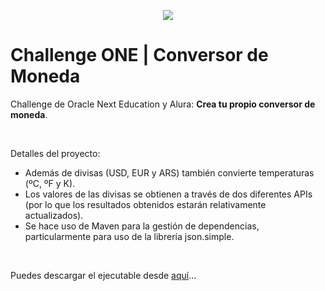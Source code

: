 <p align="center" >
     <img src="https://user-images.githubusercontent.com/110739445/206951485-8cc1df63-20f7-4c18-85da-2ab9f01b5e02.gif">
</p>


# Challenge ONE | Conversor de Moneda
Challenge de Oracle Next Education y Alura: <b>Crea tu propio conversor de moneda</b>.

<br>

Detalles del proyecto:
- Además de divisas (USD, EUR y ARS) también convierte temperaturas (ºC, ºF y K).
- Los valores de las divisas se obtienen a través de dos diferentes APIs (por lo que los resultados obtenidos estarán relativamente actualizados).
- Se hace uso de Maven para la gestión de dependencias, particularmente para uso de la librería json.simple.

<br>

Puedes descargar el ejecutable desde [aquí](https://github.com/David-Blanc/conversor-Alura/releases/download/v1.0.0/ConversorJavaAlura.jar)...
